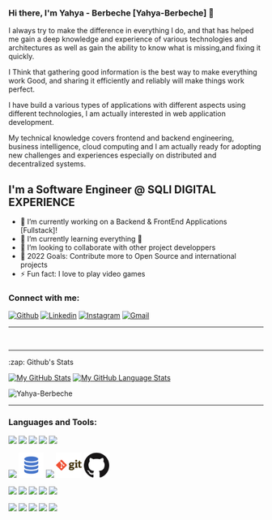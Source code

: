 ### Hi there, I'm Yahya - Berbeche [Yahya-Berbeche] 👋

I always try to make the difference in everything I do, and that has helped me gain a deep knowledge and experience of various technologies and architectures as well as gain the ability to know what is missing,and fixing it quickly.

I Think that gathering good information is the best way to make everything work Good, and sharing it efficiently and reliably will make things work perfect.

I have build a various types of applications with different aspects using different technologies, I am actually interested in web application development.

My technical knowledge covers frontend and backend engineering, business intelligence, cloud computing and I am actually ready for adopting new challenges and experiences especially on distributed and decentralized systems.

## I'm a Software Engineer @ SQLI DIGITAL EXPERIENCE
- 🔭 I’m currently working on a Backend & FrontEnd Applications [Fullstack]!
- 🌱 I’m currently learning everything 💪
- 👯 I’m looking to collaborate with other project developpers
- 🥅 2022 Goals: Contribute more to Open Source and international projects
- ⚡ Fun fact: I love to play video games

### Connect with me:


[![Github](https://img.shields.io/badge/-Github-000?style=flat&logo=Github&logoColor=white)](https://github.com/Yahya-Berbeche)
[![Linkedin](https://img.shields.io/badge/-LinkedIn-blue?style=flat&logo=Linkedin&logoColor=white)](https://www.linkedin.com/in/yahya-berbeche-227a70197/)
[![Instagram](https://img.shields.io/badge/-Instagram-c13584?style=flat&labelColor=c13584&logo=instagram&logoColor=white)](https://www.instagram.com/yahya_berbeche/)
[![Gmail](https://img.shields.io/badge/-Gmail-c14438?style=flat&logo=Gmail&logoColor=white)](mailto:yberbeche@gmail.com)

---

<br />

<hr>

<summary>:zap: Github's Stats </summary>

[![My GitHub Stats](https://github-readme-stats.vercel.app/api/?username=Yahya-Berbeche&count_private=true&theme=tokyonight&showicons=true)]()
[![My GitHub Language Stats](https://github-readme-stats.vercel.app/api/top-langs/?username=Yahya-Berbeche&langs_count=5&theme=tokyonight)]()

![Yahya-Berbeche](https://komarev.com/ghpvc/?username=Yahya-Berbeche)

<hr>


### Languages and Tools:
<p>
 <code><img width="10%" src="https://www.vectorlogo.zone/logos/visualstudio_code/visualstudio_code-ar21.svg"></code>
 <code><img width="10%" src="https://www.vectorlogo.zone/logos/w3_html5/w3_html5-ar21.svg"></code>
 <code><img width="10%" src="https://www.vectorlogo.zone/logos/w3_css/w3_css-ar21.svg"></code>
 <code><img width="10%" src="https://www.vectorlogo.zone/logos/javascript/javascript-horizontal.svg"></code>
<code><img width="10%" src="https://www.vectorlogo.zone/logos/java/java-ar21.svg"></code>

<code><img width="10%" src="http://blog.agilethinking.pro/wp-content/uploads/2017/12/java_ee.jpg"></code>
<code><img width="10%" src="https://raw.githubusercontent.com/github/explore/80688e429a7d4ef2fca1e82350fe8e3517d3494d/topics/sql/sql.png"></code>
  <code><img width="10%" src="https://www.vectorlogo.zone/logos/mysql/mysql-ar21.svg"></code>
  <code><img width="10%" src="https://raw.githubusercontent.com/github/explore/80688e429a7d4ef2fca1e82350fe8e3517d3494d/topics/git/git.png"></code>
  <code><img width="10%" src="https://raw.githubusercontent.com/github/explore/78df643247d429f6cc873026c0622819ad797942/topics/github/github.png"></code>

<code><img width="10%" src="https://www.vectorlogo.zone/logos/springio/springio-ar21.svg"></code>
  <code><img width="10%" src="https://www.vectorlogo.zone/logos/json/json-ar21.svg"></code>
  <code><img width="10%" src="https://www.vectorlogo.zone/logos/hibernate/hibernate-ar21.svg"></code>
   <code><img width="10%" src="https://raw.githubusercontent.com/simple-icons/simple-icons/ea4c6cd0ef66b36db595b7b4363b03e18a56b8c1/icons/springboot.svg"></code>
 <code><img width="10%" src="https://raw.githubusercontent.com/get-icon/geticon/fc0f660daee147afb4a56c64e12bde6486b73e39/icons/maven.svg"></code>

<code><img width="10%" src="https://www.vectorlogo.zone/logos/angular/angular-ar21.svg"></code>
<code><img width="10%" src="https://upload.wikimedia.org/wikipedia/commons/thumb/e/e9/Jenkins_logo.svg/348px-Jenkins_logo.svg.png"></code>
 <code><img width="10%" src="https://raw.githubusercontent.com/get-icon/geticon/fc0f660daee147afb4a56c64e12bde6486b73e39/icons/sonarqube.svg"></code>
  <code><img width="10%" src="https://miro.medium.com/max/400/1*Sl9BIAHildVrIeusopMYSg.png"></code>
  <code><img width="10%" src="https://www.vectorlogo.zone/logos/yaml/yaml-ar21.svg"></code>
</p>
<br />
<br />
